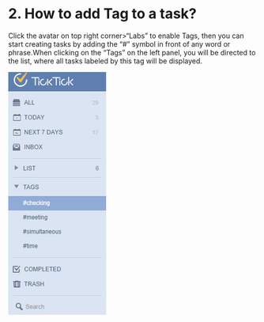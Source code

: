 # 2. How to add Tag to a task?
Click the avatar on top right corner>“Labs” to enable Tags, then you can start creating tasks by adding the “#” symbol in front of any word or phrase.When clicking on the “Tags” on the left panel, you will be directed to the list, where all tasks labeled by this tag will be displayed.

![](../images/image1.10.2W.png)
